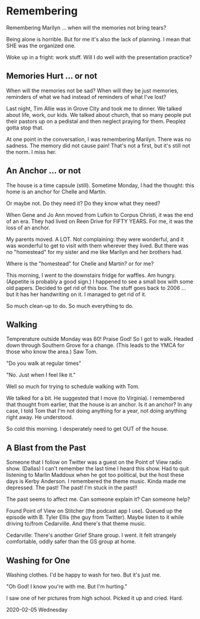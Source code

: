 # Remembering

Remembering Marilyn ... when will the memories not bring tears?

Being alone is horrible. But for me it's also the lack of planning.
I mean that SHE was the organized one.

Woke up in a fright: work stuff.
Will I do well with the presentation practice?

## Memories Hurt ... or not

When will the memories not be sad? When will they be just memories,
reminders of what we had instead of reminders of what I've lost?

Last night, Tim Allie was in Grove City and took me to dinner.
We talked about life, work, our kids. We talked about church,
that so many people put their pastors up on a pedistal and then
neglect praying for them. Peoplez gotta stop that.

At one point in the conversation, I was remembering Marilyn.
There was no sadness. The memory did not cause pain!
That's not a first, but it's still not the norm. I miss her.

## An Anchor ... or not

The house is a time capsule (still).
Sometime Monday, I had the thought:
this home is an anchor for Chelle and Martin.

Or maybe not. Do they need it? Do they know what they need?

When Gene and Jo Ann moved from Lufkin to Corpus Christi,
it was the end of an era. They had lived on Reen Drive for
FIFTY YEARS. For me, it was the loss of an anchor.

My parents moved. A LOT.
Not complaining: they were wonderful, and it was wonderful
to get to visit with them wherever they lived. But there was no
"homestead" for my sister and me like Marilyn and her brothers had.

Where is the "homestead" for Chelle and Martin? or for me?

This morning, I went to the downstairs fridge for waffles.
Am hungry. (Appetite is probably a good sign.) I happened to see
a small box with some old papers. Decided to get rid of this box.
The stuff goes back to 2006 ... but it has her handwriting on it.
I managed to get rid of it.

So much clean-up to do. So much everything to do.

## Walking

Temprerature outside Monday was 60! Praise God!
So I got to walk. Headed down through Southern Grove for a change.
(This leads to the YMCA for those who know the area.) Saw Tom.

"Do you walk at regular times"

"No. Just when I feel like it."

Well so much for trying to schedule walking with Tom.

We talked for a bit. He suggested that I move (to Virginia).
I remembered that thought from earlier, that the house is an anchor.
Is it an anchor? In any case, I told Tom that I'm not doing anything
for a year, not doing anything right away. He understood.

So cold this morning. I desperately need to get OUT of the house.

## A Blast from the Past

Someone that I follow on Twitter was a guest on the Point of View
radio show. (Dallas) I can't remember the last time I heard this show.
Had to quit listening to Marlin Maddoux when he got too political,
but the host these days is Kerby Anderson. I remembered the theme music.
Kinda made me depressed. The past! The past! I'm stuck in the past!!

The past seems to affect me. Can someone explain it? Can someone help?

Found Point of View on Stitcher (the podcast app I use).
Queued up the episode with B. Tyler Ellis (the guy from Twitter).
Maybe listen to it while driving to/from Cedarville.
And there's that theme music.

Cedarville: There's another Grief Share group. I went.
It felt strangely comfortable, oddly safer than the GS group at home.

## Washing for One

Washing clothes.
I'd be happy to wash for two. But it's just me.

"Oh God! I know you're with me. But I'm hurting."

I saw one of her pictures from high school.
Picked it up and cried. Hard.

2020-02-05 Wednesday



